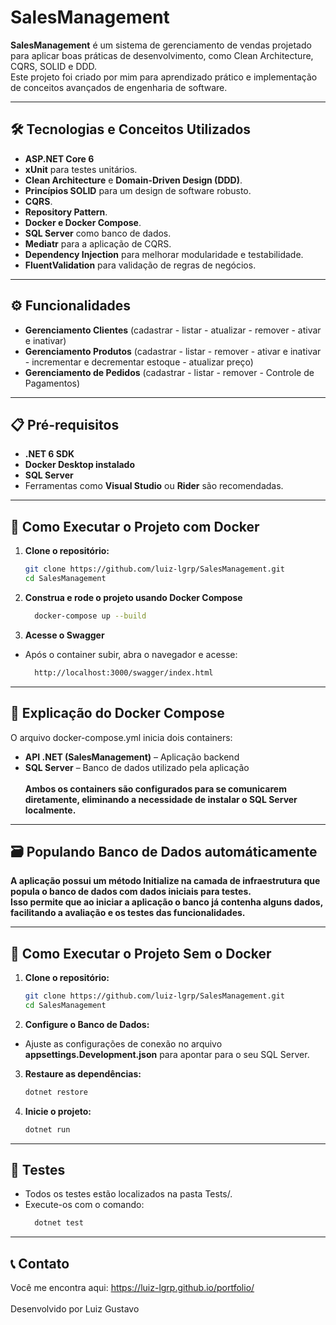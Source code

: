 # SalesManagement

**SalesManagement** é um sistema de gerenciamento de vendas projetado para aplicar boas práticas de desenvolvimento, como Clean Architecture, CQRS, SOLID e DDD. 
<br>
Este projeto foi criado por mim para aprendizado prático e implementação de conceitos avançados de engenharia de software.

---

## 🛠 Tecnologias e Conceitos Utilizados

- **ASP.NET Core 6**
- **xUnit** para testes unitários.
- **Clean Architecture** e **Domain-Driven Design (DDD)**.
- **Princípios SOLID** para um design de software robusto.
- **CQRS**.
- **Repository Pattern**.
- **Docker e Docker Compose**.
- **SQL Server** como banco de dados.
- **Mediatr** para a aplicação de CQRS.
- **Dependency Injection** para melhorar modularidade e testabilidade.
- **FluentValidation** para validação de regras de negócios.


---

## ⚙️ Funcionalidades

- **Gerenciamento Clientes** (cadastrar - listar - atualizar - remover - ativar e inativar)
- **Gerenciamento Produtos** (cadastrar - listar - remover - ativar e inativar - incrementar e decrementar estoque - atualizar preço)
- **Gerenciamento de Pedidos** (cadastrar - listar - remover - Controle de Pagamentos)
  
---

## 📋 Pré-requisitos

- **.NET 6 SDK**
- **Docker Desktop instalado**
- **SQL Server**
- Ferramentas como **Visual Studio** ou **Rider** são recomendadas.

---

## 🚀 Como Executar o Projeto com Docker

1. **Clone o repositório:**

   ```bash
   git clone https://github.com/luiz-lgrp/SalesManagement.git
   cd SalesManagement
   ```
2. **Construa e rode o projeto usando Docker Compose**

   ```bash
     docker-compose up --build
      ```
2. **Acesse o Swagger**
- Após o container subir, abra o navegador e acesse:

   ```bash
     http://localhost:3000/swagger/index.html
   ```
---

## 🐳 Explicação do Docker Compose
O arquivo docker-compose.yml inicia dois containers:
- **API .NET (SalesManagement)** – Aplicação backend
- **SQL Server** – Banco de dados utilizado pela aplicação
  <br> <br>
**Ambos os containers são configurados para se comunicarem diretamente, eliminando a necessidade de instalar o SQL Server localmente.**

---

## 🗃️ Populando Banco de Dados automáticamente

**A aplicação possui um método Initialize na camada de infraestrutura que popula o banco de dados com dados iniciais para testes.**
<br>
**Isso permite que ao iniciar a aplicação o banco já contenha alguns dados, facilitando a avaliação e os testes das funcionalidades.**

---

## 🚀 Como Executar o Projeto Sem o Docker

1. **Clone o repositório:**

   ```bash
   git clone https://github.com/luiz-lgrp/SalesManagement.git
   cd SalesManagement
   ```
2. **Configure o Banco de Dados:**
- Ajuste as configurações de conexão no arquivo **appsettings.Development.json** para apontar para o seu SQL Server.

3. **Restaure as dependências:**
   ```bash
   dotnet restore
   ```

4. **Inicie o projeto:**
   ```bash
   dotnet run
   ```

---

## 🧪 Testes
- Todos os testes estão localizados na pasta Tests/.
- Execute-os com o comando:
    ```bash
      dotnet test
   ```

---

## 📞 Contato
Você me encontra aqui: https://luiz-lgrp.github.io/portfolio/
<br><br>
Desenvolvido por Luiz Gustavo
